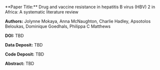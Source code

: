 <base target="_blank">
<!-- Empty link requrired to get target=_blank to work-->
<a href=""></a>
<br>
**Paper Title:** Drug and vaccine resistance in hepatitis B virus (HBV) 2 in Africa: A systematic literature review

**Authors:** Jolynne Mokaya, Anna McNaughton, Charlie Hadley, Apsotolos Beloukas, Dominique Goedhals, Philippa C Matthews

**DOI:** TBD

**Data Deposit:** TBD

**Code Deposit:** TBD

**Abstract:** TBD
